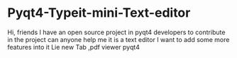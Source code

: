 # Pyqt4-Typeit-mini-Text-editor
Hi, friends I have an open source project in pyqt4 developers to contribute in the project can anyone help me it is a text editor I want to add some more features into it Lie new Tab ,pdf viewer pyqt4
